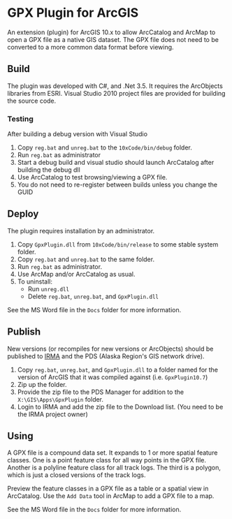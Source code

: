 # GPX Plugin for ArcGIS

An extension (plugin) for ArcGIS 10.x to allow ArcCatalog
and ArcMap to open a GPX file as a native GIS dataset.
The GPX file does not need to be converted to a more
common data format before viewing.

## Build

The plugin was developed with C#, and .Net 3.5.
It requires the ArcObjects libraries from ESRI.
Visual Studio 2010 project files are provided for building the source code.

### Testing

After building a debug version with Visual Studio

1) Copy `reg.bat` and `unreg.bat` to the `10xCode/bin/debug` folder.
2) Run `reg.bat` as administrator
3) Start a debug build and visual studio should launch ArcCatalog
   after building the debug dll
4) Use ArcCatalog to test browsing/viewing a GPX file.
5) You do not need to re-register between builds unless you change
   the GUID

## Deploy

The plugin requires installation by an administrator.

1) Copy `GpxPlugin.dll` from `10xCode/bin/release` to
   some stable system folder.
2) Copy `reg.bat` and `unreg.bat` to the same folder.
3) Run `reg.bat` as administrator.
4) Use ArcMap and/or ArcCatalog as usual.
5) To uninstall:
   - Run `unreg.dll`
   - Delete `reg.bat`, `unreg.bat`, and `GpxPlugin.dll`

See the MS Word file in the `Docs` folder for more information.

## Publish

New versions (or recompiles for new versions or ArcObjects)
should be published to
[IRMA](https://irma.nps.gov/DataStore/Reference/Profile/2203303)
and the PDS (Alaska Region's GIS network drive).

1) Copy `reg.bat`, `unreg.bat`, and `GpxPlugin.dll` to a
   folder named for the version of ArcGIS that it was compiled
   against (i.e. `GpxPlugin10.7`)
2) Zip up the folder.
3) Provide the zip file to the PDS Manager for addition to the
  `X:\GIS\Apps\GpxPlugin` folder.
4) Login to IRMA and add the zip file to the Download list.
   (You need to be the IRMA project owner)

## Using

A GPX file is a compound data set.  It expands to 1 or more
spatial feature classes.  One is a point feature class for
all way points in the GPX file. Another is a polyline feature
class for all track logs.  The third is a polygon, which is
just a closed versions of the track logs.

Preview the feature classes in a GPX file as a table or a
spatial view in ArcCatalog. Use the `Add Data` tool in
ArcMap to add a GPX file to a map.

See the MS Word file in the `Docs` folder for more information.
